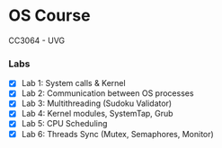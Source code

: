 # OS Course
CC3064 - UVG

### Labs
- [x] Lab 1: System calls & Kernel
- [x] Lab 2: Communication between OS processes
- [X] Lab 3: Multithreading (Sudoku Validator)
- [X] Lab 4: Kernel modules, SystemTap, Grub
- [X] Lab 5: CPU Scheduling
- [X] Lab 6: Threads Sync (Mutex, Semaphores, Monitor)
